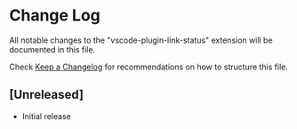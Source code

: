 # Change Log

All notable changes to the "vscode-plugin-link-status" extension will be documented in this file.

Check [Keep a Changelog](http://keepachangelog.com/) for recommendations on how to structure this file.

## [Unreleased]

- Initial release